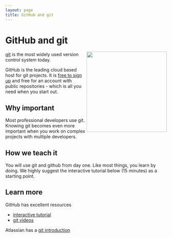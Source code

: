 ```yaml
---
layout: page
title: GitHub and git
---
```


GitHub and git
===

<a href="http://github.com">
  <img src="https://github.global.ssl.fastly.net/images/modules/logos_page/Octocat.png" width="250" align="right" />
</a>

[git](http://git-scm.com/) is the most widely used version control system today.

GitHub is the leading cloud based host for git projects. It is [free to sign up](https://github.com) and free for an account with public repositories - which is all you need when you start out.

Why important
---

Most professional developers use git.  Knowing git becomes even more important when you work on complex projects with multiple developers.

How we teach it
---

You will use git and github from day one. Like most things, you learn by doing. We highly suggest the interactive tutorial below (15 minutes) as a starting point.

Learn more
---

GitHub has excellent resources

* [interactive tutorial](http://try.github.io/levels/1/challenges/1)
* [git videos](http://git-scm.com/videos)

Atlassian has a [git introduction](https://www.atlassian.com/git/tutorial/git-basics)
